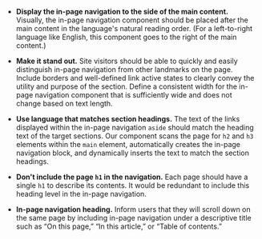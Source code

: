- **Display the in-page navigation to the side of the main content.** Visually, the in-page navigation component should be placed after the main content in the language's natural reading order. (For a left-to-right language like English, this component goes to the right of the main content.)

- **Make it stand out.** Site visitors should be able to quickly and easily distinguish in-page navigation from other landmarks on the page. Include borders and well-defined link active states to clearly convey the utility and purpose of the section. Define a consistent width for the in-page navigation component that is sufficiently wide and does not change based on text length.

- **Use language that matches section headings.** The text of the links displayed within the in-page navigation `aside` should match the heading text of the target sections. Our component scans the page for `h2` and `h3` elements within the `main` element, automatically creates the in-page navigation block, and dynamically inserts the text to match the section headings.

- **Don't include the page `h1` in the navigation.** Each page should have a single `h1` to describe its contents. It would be redundant to include this heading level in the in-page navigation.

- **In-page navigation heading.** Inform users that they will scroll down on the same page by including in-page navigation under a descriptive title such as “On this page,” “In this article,” or  “Table of contents.”
